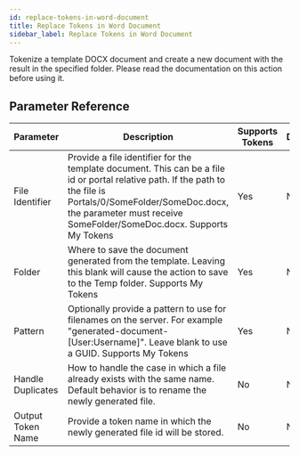 ```yaml
---
id: replace-tokens-in-word-document
title: Replace Tokens in Word Document
sidebar_label: Replace Tokens in Word Document
---
```



Tokenize a template DOCX document and create a new document with the result in the specified folder. Please read the documentation on this action before using it.

## Parameter Reference
| Parameter | Description | Supports Tokens | Default |
| -- | -- | -- | -- |
| File Identifier | Provide a file identifier for the template document. This can be a file id or portal relative path. If the path to the file is Portals/0/SomeFolder/SomeDoc.docx, the parameter must receive SomeFolder/SomeDoc.docx. Supports My Tokens | Yes | None |
| Folder | Where to save the document generated from the template. Leaving this blank will cause the action to save to the Temp folder. Supports My Tokens | Yes | None |
| Pattern | Optionally provide a pattern to use for filenames on the server. For example &quot;generated-document-[User:Username]&quot;. Leave blank to use a GUID. Supports My Tokens | Yes | None |
| Handle Duplicates | How to handle the case in which a file already exists with the same name. Default behavior is to rename the newly generated file. | No | None |
| Output Token Name | Provide a token name in which the newly generated file id will be stored. | No | None |
